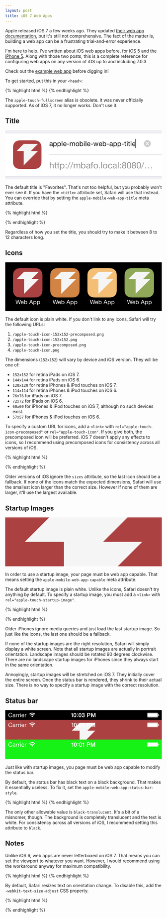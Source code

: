 ```yaml
---
layout: post
title: iOS 7 Web Apps
---
```


Apple released iOS 7 a few weeks ago. They updated [their web app
documentation][1], but it's still not comprehensive. The fact of
the matter is, building a web app can be a frustrating trial-and-error
experience.

I'm here to help. I've written about iOS web apps before, for [iOS
5][2] and the [iPhone 5][3]. Along with those two posts, this is a
complete reference for configuring web apps on any version of iOS
up to and including 7.0.3.

Check out the [example web app][4] before digging in!

To get started, put this in your `<head>`:

{% highlight html %}
<meta name="apple-mobile-web-app-capable"
      content="yes">
{% endhighlight %}

The `apple-touch-fullscreen` alias is obsolete. It was never
officially supported. As of iOS 7, it no longer works. Don't use
it.

## Title

![Edit title dialog][5]

The default title is "Favorites". That's not too helpful, but you
probably won't ever see it. If you have the `<title>` attribute
set, Safari will use that instead. You can override that by setting
the `apple-mobile-web-app-title` meta attribute.

{% highlight html %}
<title>Normal title</title>
<meta name="apple-mobile-web-app-title"
      content="iOS title">
{% endhighlight %}

Regardless of how you set the title, you should try to make it
between 8 to 12 characters long.

## Icons

![Icons on the home screen][6]

The default icon is plain white. If you don't link to any icons,
Safari will try the following URLs:

1.  `/apple-touch-icon-152x152-precomposed.png`
2.  `/apple-touch-icon-152x152.png`
3.  `/apple-touch-icon-precomposed.png`
4.  `/apple-touch-icon.png`

The dimensions (`152x152`) will vary by device and iOS version.
They will be one of:

-   `152x152` for retina iPads on iOS 7.
-   `144x144` for retina iPads on iOS 6.
-   `120x120` for retina iPhones & iPod touches on iOS 7.
-   `114x114` for retina iPhones & iPod touches on iOS 6.
-   `76x76` for iPads on iOS 7.
-   `72x72` for iPads on iOS 6.
-   `60x60` for iPhones & iPod touches on iOS 7, although no such devices exist.
-   `57x57` for iPhones & iPod touches on iOS 6.

To specify a custom URL for icons, add a `<link>` with
`rel="apple-touch-icon-precomposed"` or `rel="apple-touch-icon"`.
If you give both, the precomposed icon will be preferred. iOS 7
doesn't apply any effects to icons, so I recommend using precomposed
icons for consistency across all versions of iOS.

{% highlight html %}
<!-- iPad, iOS 7, retina -->
<link href="apple-touch-icon-152x152.png"
      sizes="152x152"
      rel="apple-touch-icon">
<!-- iPad, iOS 6, retina -->
<link href="apple-touch-icon-144x144.png"
      sizes="144x144"
      rel="apple-touch-icon">
<!-- iPhone, iOS 7, retina -->
<link href="apple-touch-icon-120x120.png"
      sizes="120x120"
      rel="apple-touch-icon">
<!-- iPhone ,iOS 6, retina -->
<link href="apple-touch-icon-114x114.png"
      sizes="114x114"
      rel="apple-touch-icon">
<!-- iPad, iOS 7 -->
<link href="apple-touch-icon-76x76.png"
      sizes="76x76"
      rel="apple-touch-icon">
<!-- iPad, iOS 6 -->
<link href="apple-touch-icon-72x72.png"
      sizes="72x72"
      rel="apple-touch-icon">
<!-- iPhone, iOS 7 -->
<link href="apple-touch-icon-60x60.png"
      sizes="60x60"
      rel="apple-touch-icon">
<!-- iPhone, iOS 6 -->
<link href="apple-touch-icon-57x57.png"
      sizes="57x57"
      rel="apple-touch-icon">
{% endhighlight %}

Older versions of iOS ignore the `sizes` attribute, so the last
icon should be a fallback. If none of the icons match the expected
dimensions, Safari will use the smallest icon larger than the correct
size. However if none of them are larger, it'll use the largest
available.

## Startup Images

![Example startup image][7]

In order to use a startup image, your page must be web app capable.
That means setting the `apple-mobile-web-app-capable` meta attribute.

The default startup image is plain white. Unlike the icons, Safari
doesn't try anything by default. To specify a startup image, you
must add a `<link>` with `rel="apple-touch-startup-image"`.

{% highlight html %}
<!-- iPad, retina, portrait -->
<link href="apple-touch-startup-image-1536x2008.png"
      media="(device-width: 768px) and (device-height: 1024px)
         and (orientation: portrait)
         and (-webkit-device-pixel-ratio: 2)"
      rel="apple-touch-startup-image">
<!-- iPad, retina, landscape -->
<link href="apple-touch-startup-image-1496x2048.png"
      media="(device-width: 768px) and (device-height: 1024px)
         and (orientation: landscape)
         and (-webkit-device-pixel-ratio: 2)"
      rel="apple-touch-startup-image">
<!-- iPad, portrait -->
<link href="apple-touch-startup-image-768x1004.png"
      media="(device-width: 768px) and (device-height: 1024px)
         and (orientation: portrait)
         and (-webkit-device-pixel-ratio: 1)"
      rel="apple-touch-startup-image">
<!-- iPad, landscape -->
<link href="apple-touch-startup-image-748x1024.png"
      media="(device-width: 768px) and (device-height: 1024px)
         and (orientation: landscape)
         and (-webkit-device-pixel-ratio: 1)"
      rel="apple-touch-startup-image">
<!-- iPhone 5 -->
<link href="apple-touch-startup-image-640x1096.png"
      media="(device-width: 320px) and (device-height: 568px)
         and (-webkit-device-pixel-ratio: 2)"
      rel="apple-touch-startup-image">
<!-- iPhone, retina -->
<link href="apple-touch-startup-image-640x920.png"
      media="(device-width: 320px) and (device-height: 480px)
         and (-webkit-device-pixel-ratio: 2)"
      rel="apple-touch-startup-image">
<!-- iPhone -->
<link href="apple-touch-startup-image-320x460.png"
      media="(device-width: 320px) and (device-height: 480px)
         and (-webkit-device-pixel-ratio: 1)"
      rel="apple-touch-startup-image">
{% endhighlight %}

Older iPhones ignore media queries and just load the last startup
image. So just like the icons, the last one should be a fallback.

If none of the startup images are the right resolution, Safari will
simply display a white screen. Note that all startup images are
actually in portrait orientation. Landscape images should be rotated
90 degrees clockwise. There are no landscape startup images for
iPhones since they always start in the same orientation.

Annoyingly, startup images will be stretched on iOS 7. They initially
cover the entire screen. Once the status bar is rendered, they
shrink to their actual size. There is no way to specify a startup
image with the correct resolution.

## Status bar

![Some status bars](/static/images/2013-11-01-status-bar.png)

Just like with startup images, you page must be web app capable to
modify the status bar.

By default, the status bar has black text on a black background.
That makes it essentially useless. To fix it, set the
`apple-mobile-web-app-status-bar-style`.

{% highlight html %}
<meta name="apple-mobile-web-app-status-bar-style"
      content="black">
{% endhighlight %}

The only other allowable value is `black-translucent`. It's a bit
of a misnomer, though. The background is completely translucent and
the text is white. For consistency across all versions of iOS, I
recommend setting this attribute to `black`.

## Notes

Unlike iOS 6, web apps are never letterboxed on iOS 7. That means
you can set the viewport to whatever you want. However, I would
recommend using the workaround anyway for maximum compatibility.

{% highlight html %}
<meta name="viewport"
      content="initial-scale=1">
{% endhighlight %}

By default, Safari resizes text on orientation change. To disable
this, add the `-webkit-text-size-adjust` CSS property.

{% highlight html %}
<style>
    -webkit-text-size-adjust: 100%;
</style>
{% endhighlight %}

[1]: https://developer.apple.com/library/ios/documentation/AppleApplications/Reference/SafariWebContent/ConfiguringWebApplications/ConfiguringWebApplications.html#//apple_ref/doc/uid/TP40002051-CH3-SW3
[2]: /2012/03/27/ios-web-app-icons-and-startup-images/
[3]: /2012/09/20/iphone-5-web-app-startup-image/
[4]: /static/pages/2013-11-01-ios-7-web-app.html
[5]: /static/images/2013-11-01-title.png
[6]: /static/images/2013-11-01-icons.png
[7]: /static/images/2013-11-01-startup-images.png
